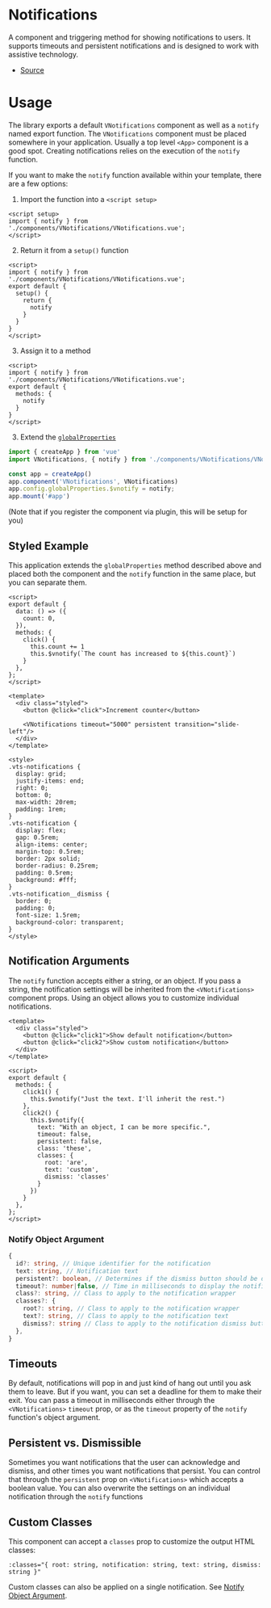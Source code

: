# Notifications

A component and triggering method for showing notifications to users. It supports timeouts and persistent notifications and is designed to work with assistive technology.

- [Source](https://github.com/AustinGil/vuetensils/blob/master/src/components/VNotifications/VNotifications.vue)

# Usage

The library exports a default `VNotifications` component as well as a `notify` named export function. The `VNotifications` component must be placed somewhere in your application. Usually a top level `<App>` component is a good spot. Creating notifications relies on the execution of the `notify` function.

If you want to make the `notify` function available within your template, there are a few options:

1. Import the function into a `<script setup>`
  ```vue
  <script setup>
  import { notify } from './components/VNotifications/VNotifications.vue';
  </script>
  ```
2. Return it from a `setup()` function
  ```vue
  <script>
  import { notify } from './components/VNotifications/VNotifications.vue';
  export default {
    setup() {
      return {
        notify
      }
    }
  }
  </script>
  ```
3. Assign it to a method
  ```vue
  <script>
  import { notify } from './components/VNotifications/VNotifications.vue';
  export default {
    methods: {
      notify
    }
  }
  </script>
  ```
3. Extend the [`globalProperties`](https://vuejs.org/api/application.html#app-config-globalproperties)
  ```js
  import { createApp } from 'vue'
  import VNotifications, { notify } from './components/VNotifications/VNotifications.vue';

  const app = createApp()
  app.component('VNotifications', VNotifications)
  app.config.globalProperties.$vnotify = notify;
  app.mount('#app')
  ```
(Note that if you register the component via plugin, this will be setup for you)

## Styled Example

This application extends the `globalProperties` method described above and placed both the component and the `notify` function in the same place, but you can separate them.

```vue live
<script>
export default {
  data: () => ({
    count: 0,
  }),
  methods: {
    click() {
      this.count += 1
      this.$vnotify(`The count has increased to ${this.count}`)
    }
  },
};
</script>

<template>
  <div class="styled">
    <button @click="click">Increment counter</button>

    <VNotifications timeout="5000" persistent transition="slide-left"/>
  </div>
</template>

<style>
.vts-notifications {
  display: grid;
  justify-items: end;
  right: 0;
  bottom: 0;
  max-width: 20rem;
  padding: 1rem;
}
.vts-notification {
  display: flex;
  gap: 0.5rem;
  align-items: center;
  margin-top: 0.5rem;
  border: 2px solid;
  border-radius: 0.25rem;
  padding: 0.5rem;
  background: #fff;
}
.vts-notification__dismiss {
  border: 0;
  padding: 0;
  font-size: 1.5rem;
  background-color: transparent;
}
</style>
```

## Notification Arguments

The `notify` function accepts either a string, or an object. If you pass a string, the notification settings will be inherited from the `<VNotifications>` component props. Using an object allows you to customize individual notifications.

```vue live
<template>
  <div class="styled">
    <button @click="click1">Show default notification</button>
    <button @click="click2">Show custom notification</button>
  </div>
</template>

<script>
export default {
  methods: {
    click1() {
      this.$vnotify("Just the text. I'll inherit the rest.")
    },
    click2() {
      this.$vnotify({
        text: "With an object, I can be more specific.",
        timeout: false,
        persistent: false,
        class: 'these',
        classes: {
          root: 'are',
          text: 'custom',
          dismiss: 'classes'
        }
      })
    }
  },
};
</script>
```

### Notify Object Argument

```ts
{
  id?: string, // Unique identifier for the notification
  text: string, // Notification text
  persistent?: boolean, // Determines if the dismiss button should be displayed
  timeout?: number|false, // Time in milliseconds to display the notification
  class?: string, // Class to apply to the notification wrapper
  classes?: {
    root?: string, // Class to apply to the notification wrapper
    text?: string, // Class to apply to the notification text
    dismiss?: string // Class to apply to the notification dismiss button
  },
}
```

<!-- | Item         | Price     | # In stock |
|--------------|-----------|------------|
| Juicy Apples | 1.99      | *7*        |
| Bananas      | **1.89**  | 5234       | -->

## Timeouts

By default, notifications will pop in and just kind of hang out until you ask them to leave. But if you want, you can set a deadline for them to make their exit. You can pass a timeout in milliseconds either through the `<VNotifications>` `timeout` prop, or as the `timeout` property of the `notify` function's object argument.

## Persistent vs. Dismissible

Sometimes you want notifications that the user can acknowledge and dismiss, and other times you want notifications that persist. You can control that through the `persistent` prop on `<VNotifications>` which accepts a boolean value. You can also overwrite the settings on an individual notification through the `notify` functions 

## Custom Classes

This component can accept a `classes` prop to customize the output HTML classes:

```
:classes="{ root: string, notification: string, text: string, dismiss: string }"
```

Custom classes can also be applied on a single notification. See [Notify Object Argument](#notify-object-argument).
